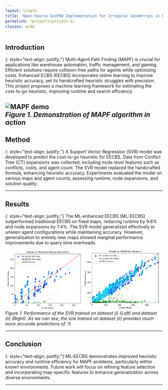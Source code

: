 ```yaml
---
layout: single
title: "Open-Source GeoFNO Implementation for Irregular Geometries in PDE Solvers"
permalink: /projects/project-1/
classes: wide
---
```


## Introduction

{: style="text-align: justify;"}
Multi-Agent Path Finding (MAPF) is crucial for applications like warehouse automation, traffic management, and gaming. Efficient solutions require collision-free paths for agents while optimizing costs. Enhanced ECBS (EECBS) incorporates online learning to improve heuristic accuracy, yet its handcrafted heuristic struggles with precision. This project proposes a machine learning framework for estimating the cost-to-go heuristic, improving runtime and search efficiency.

![MAPF demo](/images/mapf-gif-final.gif)  
*Figure 1. Demonstration of MAPF algorithm in action*
---

## Method

{: style="text-align: justify;"}
A Support Vector Regression (SVR) model was developed to predict the cost-to-go heuristic for EECBS. Data from Conflict Tree (CT) expansions was collected, including node-level features such as conflicts, costs, and agent count. The SVR model replaced the handcrafted formula, enhancing heuristic accuracy. Experiments evaluated the model on various maps and agent counts, assessing runtime, node expansions, and solution quality.

---

## Results

{: style="text-align: justify;"}
The ML-enhanced EECBS (ML-EECBS) outperformed traditional EECBS on fixed maps, reducing runtime by 9.6% and node expansions by 7.4%. The SVR model generalized effectively to unseen agent configurations while maintaining accuracy. However, generalization to entirely new maps showed marginal performance improvements due to query time overheads.

![Results](/images/ml-eecbs-merged.png)  
*Figure 1: Performance of the SVR trained on dataset (i) (Left) and dataset (ii) (Right). As we can see, the one trained on dataset (ii) provides much more accurate predictions of ˆh*

---

## Conclusion

{: style="text-align: justify;"}
ML-EECBS demonstrates improved heuristic accuracy and runtime efficiency for MAPF problems, particularly within known environments. Future work will focus on refining feature selection and incorporating map-specific features to enhance generalization across diverse environments.

---
